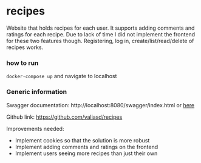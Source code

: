 # recipes
Website that holds recipes for each user. It supports adding comments and ratings for each recipe. Due to lack of time I did not implement the frontend for these two features though. Registering, log in, create/list/read/delete of recipes works.

### how to run
`docker-compose up` and navigate to localhost

### Generic information
Swagger documentation: http://localhost:8080/swagger/index.html or [here](backend/docs/swagger.yaml)

Github link: https://github.com/valiasd/recipes


Improvements needed:
* Implement cookies so that the solution is more robust
* Implement adding comments and ratings on the frontend
* Implement users seeing more recipes than just their own